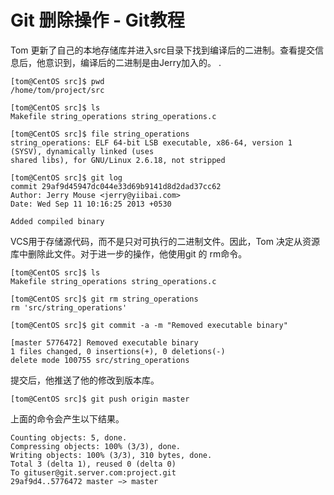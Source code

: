 # Git 删除操作 - Git教程

Tom 更新了自己的本地存储库并进入src目录下找到编译后的二进制。查看提交信息后，他意识到，编译后的二进制是由Jerry加入的。 .

```
[tom@CentOS src]$ pwd
/home/tom/project/src

[tom@CentOS src]$ ls
Makefile string_operations string_operations.c

[tom@CentOS src]$ file string_operations
string_operations: ELF 64-bit LSB executable, x86-64, version 1 (SYSV), dynamically linked (uses
shared libs), for GNU/Linux 2.6.18, not stripped

[tom@CentOS src]$ git log
commit 29af9d45947dc044e33d69b9141d8d2dad37cc62
Author: Jerry Mouse <jerry@yiibai.com>
Date: Wed Sep 11 10:16:25 2013 +0530

Added compiled binary

```

VCS用于存储源代码，而不是只对可执行的二进制文件。因此，Tom 决定从资源库中删除此文件。对于进一步的操作，他使用git 的 rm命令。

```
[tom@CentOS src]$ ls
Makefile string_operations string_operations.c

[tom@CentOS src]$ git rm string_operations
rm 'src/string_operations'

[tom@CentOS src]$ git commit -a -m "Removed executable binary"

[master 5776472] Removed executable binary
1 files changed, 0 insertions(+), 0 deletions(-)
delete mode 100755 src/string_operations

```

提交后，他推送了他的修改到版本库。

```
[tom@CentOS src]$ git push origin master

```

上面的命令会产生以下结果。

```
Counting objects: 5, done.
Compressing objects: 100% (3/3), done.
Writing objects: 100% (3/3), 310 bytes, done.
Total 3 (delta 1), reused 0 (delta 0)
To gituser@git.server.com:project.git
29af9d4..5776472 master −> master
```

 